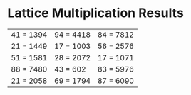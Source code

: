 # Lattice Multiplication Results

|   |   |   |
|---|---|---|
| 41 = 1394 | 94 = 4418 | 84 = 7812 |
| 21 = 1449 | 17 = 1003 | 56 = 2576 |
| 51 = 1581 | 28 = 2072 | 17 = 1071 |
| 88 = 7480 | 43 = 602 | 83 = 5976 |
| 21 = 2058 | 69 = 1794 | 87 = 6090 |
